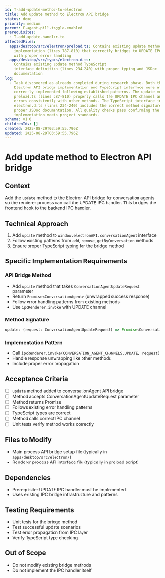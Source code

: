 ```yaml
---
id: T-add-update-method-to-electron
title: Add update method to Electron API bridge
status: done
priority: medium
parent: F-agent-pill-toggle-enabled
prerequisites:
  - T-add-update-handler-to
affectedFiles:
  apps/desktop/src/electron/preload.ts: Contains existing update method
    implementation (lines 787-810) that correctly bridges to UPDATE IPC channel
    with proper error handling
  apps/desktop/src/types/electron.d.ts:
    Contains existing update method TypeScript
    interface definition (lines 234-240) with proper typing and JSDoc
    documentation
log:
  - Task discovered as already completed during research phase. Both the
    Electron API bridge implementation and TypeScript interface were already
    correctly implemented following established patterns. The update method in
    preload.ts (lines 787-810) properly calls the UPDATE IPC channel and handles
    errors consistently with other methods. The TypeScript interface in
    electron.d.ts (lines 234-240) includes the correct method signature with
    proper JSDoc documentation. All quality checks pass confirming the
    implementation meets project standards.
schema: v1.0
childrenIds: []
created: 2025-08-29T03:59:55.796Z
updated: 2025-08-29T03:59:55.796Z
---
```


# Add update method to Electron API bridge

## Context

Add the `update` method to the Electron API bridge for conversation agents so the renderer process can call the UPDATE IPC handler. This bridges the frontend hook to the backend IPC handler.

## Technical Approach

1. Add `update` method to `window.electronAPI.conversationAgent` interface
2. Follow existing patterns from `add`, `remove`, `getByConversation` methods
3. Ensure proper TypeScript typing for the bridge method

## Specific Implementation Requirements

### API Bridge Method

- Add `update` method that takes `ConversationAgentUpdateRequest` parameter
- Return `Promise<ConversationAgent>` (unwrapped success response)
- Follow error handling patterns from existing methods
- Use `ipcRenderer.invoke` with UPDATE channel

### Method Signature

```typescript
update: (request: ConversationAgentUpdateRequest) => Promise<ConversationAgent>;
```

### Implementation Pattern

- Call `ipcRenderer.invoke(CONVERSATION_AGENT_CHANNELS.UPDATE, request)`
- Handle response unwrapping like other methods
- Include proper error propagation

## Acceptance Criteria

- [ ] `update` method added to conversationAgent API bridge
- [ ] Method accepts ConversationAgentUpdateRequest parameter
- [ ] Method returns Promise<ConversationAgent>
- [ ] Follows existing error handling patterns
- [ ] TypeScript types are correct
- [ ] Method calls correct IPC channel
- [ ] Unit tests verify method works correctly

## Files to Modify

- Main process API bridge setup file (typically in `apps/desktop/src/electron/`)
- Renderer process API interface file (typically in preload script)

## Dependencies

- Prerequisite: UPDATE IPC handler must be implemented
- Uses existing IPC bridge infrastructure and patterns

## Testing Requirements

- Unit tests for the bridge method
- Test successful update scenarios
- Test error propagation from IPC layer
- Verify TypeScript type checking

## Out of Scope

- Do not modify existing bridge methods
- Do not implement the IPC handler itself
